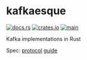 # kafkaesque #
[![docs.rs](https://img.shields.io/docsrs/kafkaesque)](https://docs.rs/kafkaesque/)
[![crates.io](https://img.shields.io/crates/v/kafkaesque.svg)](https://crates.io/crates/kafkaesque)
[![main](https://github.com/amrhassan/kafkaesque/actions/workflows/main.yaml/badge.svg)](https://github.com/amrhassan/kafkaesque/actions/workflows/main.yaml)

Kafka implementations in Rust

Spec: [protocol](https://kafka.apache.org/protocol) [guide](https://cwiki.apache.org/confluence/display/KAFKA/A+Guide+To+The+Kafka+Protocol)
